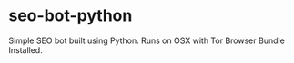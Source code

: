 # seo-bot-python
Simple SEO bot built using Python. Runs on OSX with Tor Browser Bundle Installed. 
